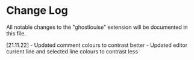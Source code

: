 # Change Log

All notable changes to the "ghostlouise" extension will be documented in this file.


[21.11.22] - Updated comment colours to contrast better
           - Updated editor current line and selected line colours to contrast less